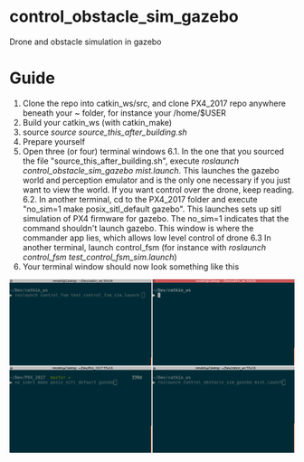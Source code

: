# control_obstacle_sim_gazebo
Drone and obstacle simulation in gazebo

# Guide
1) Clone the repo into catkin_ws/src, and clone PX4_2017 repo anywhere beneath your ~ folder, for instance your /home/$USER
2) Build your catkin_ws (with catkin_make)
3) source _source source_this_after_building.sh_
4) Prepare yourself
5) Open three (or four) terminal windows
    6.1. In the one that you sourced the file "source\_this\_after\_building.sh", execute _roslaunch control\_obstacle\_sim\_gazebo mist.launch_. This launches the gazebo world and perception emulator and is the only one necessary if you just want to view the world. If you want control over the drone, keep reading. 
    6.2. In another terminal, cd to the PX4\_2017 folder and execute "no\_sim=1 make posix\_sitl\_default gazebo". This launches sets up sitl simulation of PX4 firmware for gazebo. The no\_sim=1 indicates that the command shouldn't launch gazebo. This window is where the commander app lies, which allows low level control of drone
    6.3 In another terminal, launch control\_fsm (for instance with _roslaunch control\_fsm test\_control\_fsm\_sim.launch_)
7) Your terminal window should now look something like this 

![](tutorial.png)



